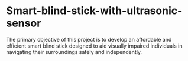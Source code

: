# Smart-blind-stick-with-ultrasonic-sensor
 The primary objective of this project is to develop an affordable and efficient smart blind stick  designed to aid visually impaired individuals in navigating their surroundings safely and independently.
